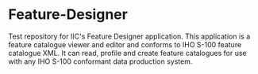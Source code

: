 # Feature-Designer
Test repository for IIC's Feature Designer application. This application is a feature catalogue viewer and editor and conforms to IHO S-100 feature catalogue XML. It can read, profile and create feature catalogues for use with any IHO S-100 conformant data production system.

